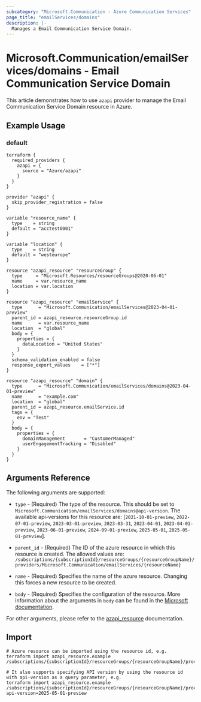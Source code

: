 ```yaml
---
subcategory: "Microsoft.Communication - Azure Communication Services"
page_title: "emailServices/domains"
description: |-
  Manages a Email Communication Service Domain.
---
```


# Microsoft.Communication/emailServices/domains - Email Communication Service Domain

This article demonstrates how to use `azapi` provider to manage the Email Communication Service Domain resource in Azure.



## Example Usage

### default

```hcl
terraform {
  required_providers {
    azapi = {
      source = "Azure/azapi"
    }
  }
}

provider "azapi" {
  skip_provider_registration = false
}

variable "resource_name" {
  type    = string
  default = "acctest0001"
}

variable "location" {
  type    = string
  default = "westeurope"
}

resource "azapi_resource" "resourceGroup" {
  type     = "Microsoft.Resources/resourceGroups@2020-06-01"
  name     = var.resource_name
  location = var.location
}

resource "azapi_resource" "emailService" {
  type      = "Microsoft.Communication/emailServices@2023-04-01-preview"
  parent_id = azapi_resource.resourceGroup.id
  name      = var.resource_name
  location  = "global"
  body = {
    properties = {
      dataLocation = "United States"
    }
  }
  schema_validation_enabled = false
  response_export_values    = ["*"]
}

resource "azapi_resource" "domain" {
  type      = "Microsoft.Communication/emailServices/domains@2023-04-01-preview"
  name      = "example.com"
  location  = "global"
  parent_id = azapi_resource.emailService.id
  tags = {
    env = "Test"
  }
  body = {
    properties = {
      domainManagement       = "CustomerManaged"
      userEngagementTracking = "Disabled"
    }
  }
}

```



## Arguments Reference

The following arguments are supported:

* `type` - (Required) The type of the resource. This should be set to `Microsoft.Communication/emailServices/domains@api-version`. The available api-versions for this resource are: [`2021-10-01-preview`, `2022-07-01-preview`, `2023-03-01-preview`, `2023-03-31`, `2023-04-01`, `2023-04-01-preview`, `2023-06-01-preview`, `2024-09-01-preview`, `2025-05-01`, `2025-05-01-preview`].

* `parent_id` - (Required) The ID of the azure resource in which this resource is created. The allowed values are:  
  `/subscriptions/{subscriptionId}/resourceGroups/{resourceGroupName}/providers/Microsoft.Communication/emailServices/{resourceName}`

* `name` - (Required) Specifies the name of the azure resource. Changing this forces a new resource to be created.

* `body` - (Required) Specifies the configuration of the resource. More information about the arguments in `body` can be found in the [Microsoft documentation](https://learn.microsoft.com/en-us/azure/templates/Microsoft.Communication/emailServices/domains?pivots=deployment-language-terraform).

For other arguments, please refer to the [azapi_resource](https://registry.terraform.io/providers/Azure/azapi/latest/docs/resources/resource) documentation.

## Import

 ```shell
 # Azure resource can be imported using the resource id, e.g.
 terraform import azapi_resource.example /subscriptions/{subscriptionId}/resourceGroups/{resourceGroupName}/providers/Microsoft.Communication/emailServices/{resourceName}/domains/{resourceName}
 
 # It also supports specifying API version by using the resource id with api-version as a query parameter, e.g.
 terraform import azapi_resource.example /subscriptions/{subscriptionId}/resourceGroups/{resourceGroupName}/providers/Microsoft.Communication/emailServices/{resourceName}/domains/{resourceName}?api-version=2025-05-01-preview
 ```
